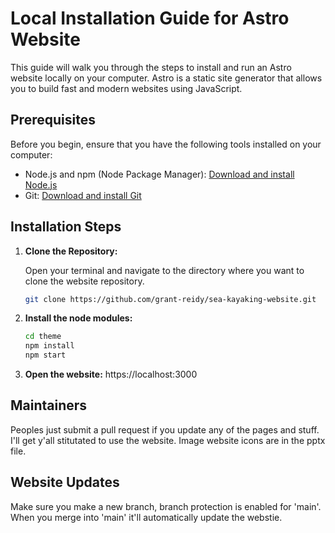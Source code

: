 # Local Installation Guide for Astro Website

This guide will walk you through the steps to install and run an Astro website locally on your computer. Astro is a static site generator that allows you to build fast and modern websites using JavaScript.

## Prerequisites

Before you begin, ensure that you have the following tools installed on your computer:

- Node.js and npm (Node Package Manager): [Download and install Node.js](https://nodejs.org/)
- Git: [Download and install Git](https://git-scm.com/)

## Installation Steps

1. **Clone the Repository:**

   Open your terminal and navigate to the directory where you want to clone the website repository.

   ```sh
   git clone https://github.com/grant-reidy/sea-kayaking-website.git

2. **Install the node modules:**

   ```sh
   cd theme
   npm install
   npm start

3. **Open the website:**
   https://localhost:3000

## Maintainers

Peoples just submit a pull request if you update any of the pages and stuff. I'll get y'all stitutated to use the website.
Image website icons are in the pptx file.

## Website Updates
Make sure you make a new branch, branch protection is enabled for 'main'. When you merge into 'main' it'll automatically update the webstie.
